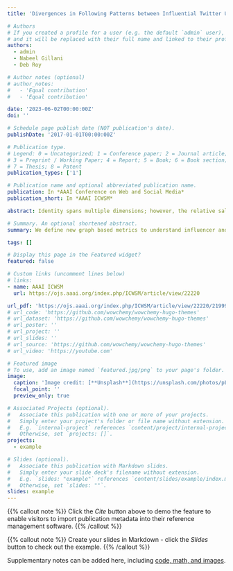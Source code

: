 ```yaml
---
title: 'Divergences in Following Patterns between Influential Twitter Users and Their Audiences'

# Authors
# If you created a profile for a user (e.g. the default `admin` user), write the username (folder name) here
# and it will be replaced with their full name and linked to their profile.
authors:
  - admin
  - Nabeel Gillani
  - Deb Roy

# Author notes (optional)
# author_notes:
#   - 'Equal contribution'
#   - 'Equal contribution'

date: '2023-06-02T00:00:00Z'
doi: ''

# Schedule page publish date (NOT publication's date).
publishDate: '2017-01-01T00:00:00Z'

# Publication type.
# Legend: 0 = Uncategorized; 1 = Conference paper; 2 = Journal article;
# 3 = Preprint / Working Paper; 4 = Report; 5 = Book; 6 = Book section;
# 7 = Thesis; 8 = Patent
publication_types: ['1']

# Publication name and optional abbreviated publication name.
publication: In *AAAI Conference on Web and Social Media*
publication_short: In *AAAI ICWSM*

abstract: Identity spans multiple dimensions; however, the relative salience of a dimension of identity can vary markedly from person to person. Furthermore, there is often a difference between one’s internal identity (how salient different aspects of one's identity are to oneself) and external identity (how salient different aspects are to the external world). We attempt to capture the internal and external saliences of different dimensions of identity for influential users (“influencers”) on Twitter using the follow graph. We consider an influencer’s “ego-centric” profile, which is determined by their personal following patterns and is largely in their direct control, and their “audience-centric” profile, which is determined by the following patterns of their audience and is outside of their direct control. Using these following patterns we calculate a corresponding salience metric that quantifies how important a certain dimension of identity is to an individual. We find that relative to their audiences, influencers exhibit more salience in race in their ego-centric profiles and less in religion and politics. One practical application of these findings is to identify "bridging" influencers that can connect their sizeable audiences to people from traditionally underheard communities. This could potentially increase the diversity of views audiences are exposed to through a trusted conduit (i.e. an influencer they already follow) and may lead to a greater voice for influencers from communities of color or women.

# Summary. An optional shortened abstract.
summary: We define new graph based metrics to understand influencer and audience preferences on Twitter.

tags: []

# Display this page in the Featured widget?
featured: false

# Custom links (uncomment lines below)
# links:
- name: AAAI ICWSM
  url: https://ojs.aaai.org/index.php/ICWSM/article/view/22220

url_pdf: 'https://ojs.aaai.org/index.php/ICWSM/article/view/22220/21999'
# url_code: 'https://github.com/wowchemy/wowchemy-hugo-themes'
# url_dataset: 'https://github.com/wowchemy/wowchemy-hugo-themes'
# url_poster: ''
# url_project: ''
# url_slides: ''
# url_source: 'https://github.com/wowchemy/wowchemy-hugo-themes'
# url_video: 'https://youtube.com'

# Featured image
# To use, add an image named `featured.jpg/png` to your page's folder.
image:
  caption: 'Image credit: [**Unsplash**](https://unsplash.com/photos/pLCdAaMFLTE)'
  focal_point: ''
  preview_only: true

# Associated Projects (optional).
#   Associate this publication with one or more of your projects.
#   Simply enter your project's folder or file name without extension.
#   E.g. `internal-project` references `content/project/internal-project/index.md`.
#   Otherwise, set `projects: []`.
projects:
  - example

# Slides (optional).
#   Associate this publication with Markdown slides.
#   Simply enter your slide deck's filename without extension.
#   E.g. `slides: "example"` references `content/slides/example/index.md`.
#   Otherwise, set `slides: ""`.
slides: example
---
```


{{% callout note %}}
Click the _Cite_ button above to demo the feature to enable visitors to import publication metadata into their reference management software.
{{% /callout %}}

{{% callout note %}}
Create your slides in Markdown - click the _Slides_ button to check out the example.
{{% /callout %}}

Supplementary notes can be added here, including [code, math, and images](https://wowchemy.com/docs/writing-markdown-latex/).
